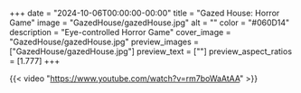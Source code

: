 +++
date = "2024-10-06T00:00:00-00:00"
title = "Gazed House: Horror Game"
image = "GazedHouse/gazedHouse.jpg"
alt = ""
color = "#060D14"
description = "Eye-controlled Horror Game"
cover_image = "GazedHouse/gazedHouse.jpg"
preview_images = ["GazedHouse/gazedHouse.jpg"]
preview_text = [""]
preview_aspect_ratios = [1.777]
+++

{{< video "https://www.youtube.com/watch?v=rm7boWaAtAA" >}}
